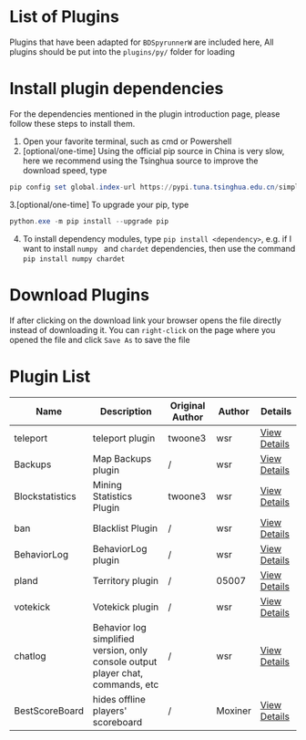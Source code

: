 # List of Plugins

Plugins that have been adapted for `BDSpyrunnerW` are included here, All plugins should be put into the ``plugins/py/`` folder for loading

# Install plugin dependencies

For the dependencies mentioned in the plugin introduction page, please follow these steps to install them.

1. Open your favorite terminal, such as cmd or Powershell
2. [optional/one-time] Using the official pip source in China is very slow, here we recommend using the Tsinghua source to improve the download speed, type

```powershell
pip config set global.index-url https://pypi.tuna.tsinghua.edu.cn/simple
```

3.[optional/one-time] To upgrade your pip, type

```powershell
python.exe -m pip install --upgrade pip
```

4. To install dependency modules, type `pip install <dependency>`, e.g. if I want to install `numpy ` and `chardet` dependencies, then use the command `pip install numpy chardet`

# Download Plugins

If after clicking on the download link your browser opens the file directly instead of downloading it. You can `right-click` on the page where you opened the file and click `Save As` to save the file

# Plugin List

| Name            | Description                                                                     | Original Author | Author | Details                             |
| --------------- | ------------------------------------------------------------------------------- | --------------- | ------ | ----------------------------------- |
| teleport        | teleport plugin                                                                 | twoone3         | wsr    | [View Details](teleport.md "here")        |
| Backups         | Map Backups plugin                                                              | /               | wsr    | [View Details](Backups.md "here")         |
| Blockstatistics | Mining Statistics Plugin                                                        | twoone3         | wsr    | [View Details](Blockstatistics.md "here") |
| ban             | Blacklist Plugin                                                                | /               | wsr    | [View Details](ban.md "here")             |
| BehaviorLog     | BehaviorLog plugin                                                              | /               | wsr    | [View Details](BehaviorLog.md "here")     |
| pland           | Territory plugin                                                                | /               | 05007  | [View Details](pland.md "here")           |
| votekick        | Votekick plugin                                                                 | /               | wsr    | [View Details](votekick.md "here")        |
| chatlog         | Behavior log simplified version, only console output player chat, commands, etc | /               | wsr    | [View Details](chatlog.md "here")         |
| BestScoreBoard     | hides offline players' scoreboard | /       | Moxiner   | [View Details](BestScoreboard.md "here")     |
